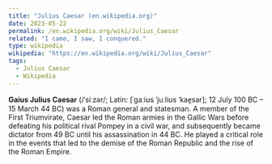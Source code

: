 ```yaml
---
title: "Julius Caesar (en.wikipedia.org)"
date: 2023-05-22
permalink: /en.wikipedia.org/wiki/Julius_Caesar
related: "I came, I saw, I conquered."
type: wikipedia
wikipedia: "https://en.wikipedia.org/wiki/Julius_Caesar"
tags:
  - Julius Caesar
  - Wikipedia
---
```

**Gaius Julius Caesar** (/ˈsiːzər/; Latin: [ˈɡaːiʊs ˈjuːliʊs ˈkae̯sar]; 12 July 100 BC – 15 March 44 BC) was a Roman general and statesman. A member of the First Triumvirate, Caesar led the Roman armies in the Gallic Wars before defeating his political rival Pompey in a civil war, and subsequently became dictator from 49 BC until his assassination in 44 BC. He played a critical role in the events that led to the demise of the Roman Republic and the rise of the Roman Empire.
